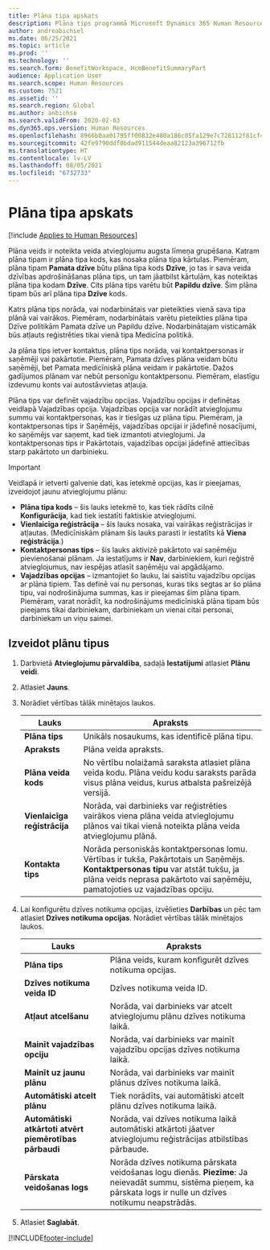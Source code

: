 ```yaml
---
title: Plāna tipa apskats
description: Plāna tips programmā Microsoft Dynamics 365 Human Resources ir noteikta tipa atvieglojumu augsta līmeņa grupēšana. Katram plāna tipam ir plāna tipa kods, kas nosaka plāna tipa kārtulas.
author: andreabichsel
ms.date: 06/25/2021
ms.topic: article
ms.prod: ''
ms.technology: ''
ms.search.form: BenefitWorkspace, HcmBenefitSummaryPart
audience: Application User
ms.search.scope: Human Resources
ms.custom: 7521
ms.assetid: ''
ms.search.region: Global
ms.author: anbichse
ms.search.validFrom: 2020-02-03
ms.dyn365.ops.version: Human Resources
ms.openlocfilehash: 8966b0aa01795ff00832e480a186c05fa129e7c728112f81cf4f78b6b0915463
ms.sourcegitcommit: 42fe9790ddf0bdad911544deaa82123a396712fb
ms.translationtype: HT
ms.contentlocale: lv-LV
ms.lasthandoff: 08/05/2021
ms.locfileid: "6732733"
---
```

# <a name="plan-type-overview"></a>Plāna tipa apskats

[!include [Applies to Human Resources](../includes/applies-to-hr.md)]

Plāna veids ir noteikta veida atvieglojumu augsta līmeņa grupēšana. Katram plāna tipam ir plāna tipa kods, kas nosaka plāna tipa kārtulas. Piemēram, plāna tipam **Pamata dzīve** būtu plāna tipa kods **Dzīve**, jo tas ir sava veida dzīvības apdrošināšanas plāna tips, un tam jāatbilst kārtulām, kas noteiktas plāna tipa kodam **Dzīve**. Cits plāna tips varētu būt **Papildu dzīve**. Šim plāna tipam būs arī plāna tipa **Dzīve** kods.

Katrs plāna tips norāda, vai nodarbinātais var pieteikties vienā sava tipa plānā vai vairākos. Piemēram, nodarbinātais varētu pieteikties plāna tipa Dzīve politikām Pamata dzīve un Papildu dzīve. Nodarbinātajam visticamāk būs atļauts reģistrēties tikai vienā tipa Medicīna politikā.

Ja plāna tips ietver kontaktus, plāna tips norāda, vai kontaktpersonas ir saņēmēji vai pakārtotie. Piemēram, Pamata dzīves plāna veidam būtu saņēmēji, bet Pamata medicīniskā plāna veidam ir pakārtotie. Dažos gadījumos plānam var nebūt personīgu kontaktpersonu. Piemēram, elastīgu izdevumu konts vai autostāvvietas atļauja.

Plāna tips var definēt vajadzību opcijas. Vajadzību opcijas ir definētas veidlapā Vajadzības opcija. Vajadzības opcija var norādīt atvieglojumu summu vai kontaktpersonas, kas ir tiesīgas uz plāna tipu. Piemēram, ja kontaktpersonas tips ir Saņēmējs, vajadzības opcijai ir jādefinē nosacījumi, ko saņēmējs var saņemt, kad tiek izmantoti atvieglojumi. Ja kontaktpersonas tips ir Pakārtotais, vajadzības opcijai jādefinē attiecības starp pakārtoto un darbinieku. 

> [!IMPORTANT]
> Veidlapā ir ietverti galvenie dati, kas ietekmē opcijas, kas ir pieejamas, izveidojot jaunu atvieglojumu plānu:
>
> - **Plāna tipa kods** – šis lauks ietekmē to, kas tiek rādīts cilnē **Konfigurācija**, kad tiek iestatīti faktiskie atvieglojumi.  
> - **Vienlaicīga reģistrācija** – šis lauks nosaka, vai vairākas reģistrācijas ir atļautas. (Medicīniskām plānam šis lauks parasti ir iestatīts kā **Viena reģistrācija**.)
> - **Kontaktpersonas tips** – šis lauks aktivizē pakārtoto vai saņēmēju pievienošanai plānam. Ja iestatījums ir **Nav**, darbiniekiem, kuri reģistrē atvieglojumus, nav iespējas atlasīt saņēmēju vai apgādājamo.
> - **Vajadzības opcijas** – izmantojiet šo lauku, lai saistītu vajadzību opcijas ar plāna tipiem. Tas definē vai nu personas, kuras tiks segtas ar šo plāna tipu, vai nodrošinājuma summas, kas ir pieejamas šim plāna tipam. Piemēram, varat norādīt, ka nodrošinājums medicīniskā plāna tipam būs pieejams tikai darbiniekam, darbiniekam un vienai citai personai, darbiniekam un viņu saimei.

## <a name="create-plan-types"></a>Izveidot plānu tipus

1. Darbvietā **Atvieglojumu pārvaldība**, sadaļā **Iestatījumi** atlasiet **Plānu veidi**.

2. Atlasiet **Jauns**.

3. Norādiet vērtības tālāk minētajos laukos.

   | Lauks | Apraksts |
   | --- | --- |
   | **Plāna tips** | Unikāls nosaukums, kas identificē plāna tipu. |
   | **Apraksts** | Plāna veida apraksts. |
   | **Plāna veida kods** | No vērtību nolaižamā saraksta atlasiet plāna veida kodu. Plāna veidu kodu saraksts parāda visus plāna veidus, kurus atbalsta pašreizējā versijā. |
   | **Vienlaicīga reģistrācija** | Norāda, vai darbinieks var reģistrēties vairākos viena plāna veida atvieglojumu plānos vai tikai vienā noteikta plāna veida atvieglojumu plānā. |
   | **Kontakta tips** | Norāda personiskās kontaktpersonas lomu. Vērtības ir tukša, Pakārtotais un Saņēmējs. **Kontaktpersonas tipu** var atstāt tukšu, ja plāna veids neprasa pakārtoto vai saņēmēju, pamatojoties uz vajadzības opciju. |

4. Lai konfigurētu dzīves notikuma opcijas, izvēlieties **Darbības** un pēc tam atlasiet **Dzīves notikuma opcijas**. Norādiet vērtības tālāk minētajos laukos.

   | Lauks | Apraksts |
   | --- | --- |
   | **Plāna tips** | Plāna veids, kuram konfigurēt dzīves notikuma opcijas. |
   | **Dzīves notikuma veida ID** | Dzīves notikuma veida ID. |
   | **Atļaut atcelšanu** | Norāda, vai darbinieks var atcelt atvieglojumu plānu dzīves notikuma laikā. |
   | **Mainīt vajadzības opciju** | Norāda, vai darbinieks var mainīt vajadzību opcijas dzīves notikuma laikā. |
   | **Mainīt uz jaunu plānu** | Norāda, vai darbinieks var mainīt plānus dzīves notikuma laikā. |
   | **Automātiski atcelt plānu** | Tiek norādīts, vai automātiski atcelt plānu dzīves notikuma laikā. |
   | **Automātiski atkārtoti atvērt piemērotības pārbaudi** | Norāda, vai dzīves notikuma laikā automātiski atkārtoti jāatver atvieglojumu reģistrācijas atbilstības pārbaude. |
   | **Pārskata veidošanas logs** | Norāda dzīves notikuma pārskata veidošanas logu dienās. **Piezīme**: Ja neievadāt summu, sistēma pieņem, ka pārskata logs ir nulle un dzīves notikumu neapstrādās. |

5. Atlasiet **Saglabāt**. 


[!INCLUDE[footer-include](../includes/footer-banner.md)]
